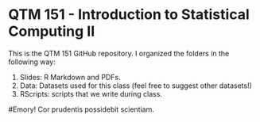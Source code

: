 # QTM 151 - Introduction to Statistical Computing II

This is the QTM 151 GitHub repository. I organized the folders in the following way:

1. Slides: R Markdown and PDFs.
2. Data: Datasets used for this class (feel free to suggest other datasets!)
3. RScripts: scripts that we write during class.

#Emory! Cor prudentis possidebit scientiam.

